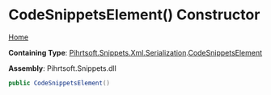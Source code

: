 # CodeSnippetsElement\(\) Constructor

[Home](../../../../../../README.md)

**Containing Type**: [Pihrtsoft.Snippets.Xml.Serialization](../../README.md)\.[CodeSnippetsElement](../README.md)

**Assembly**: Pihrtsoft\.Snippets\.dll

```csharp
public CodeSnippetsElement()
```

